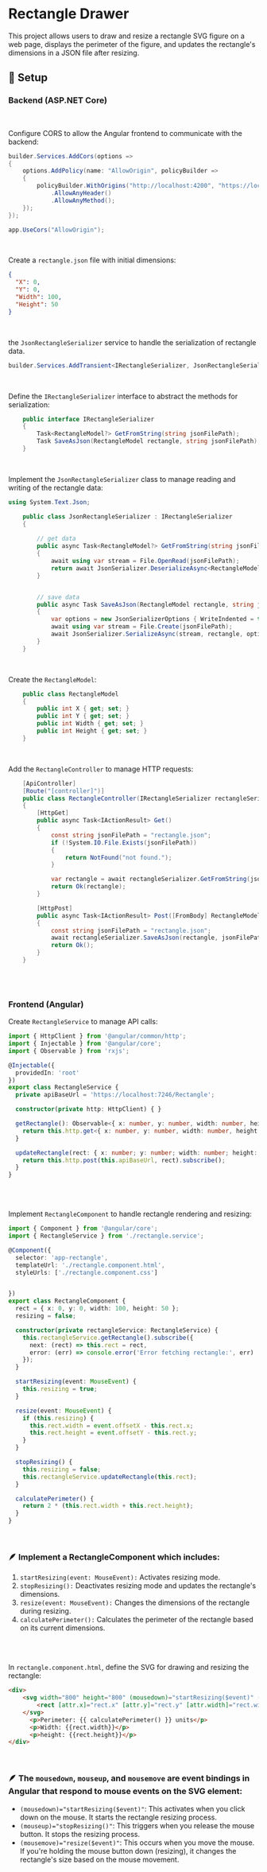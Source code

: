 
# Rectangle Drawer

This project allows users to draw and resize a rectangle SVG figure on a web page, 
displays the perimeter of the figure, and updates the rectangle's dimensions in a JSON file after resizing.

## 👣 Setup

### Backend (ASP.NET Core)

<br/>

Configure CORS to allow the Angular frontend to communicate with the backend:

```csharp
builder.Services.AddCors(options =>
{
    options.AddPolicy(name: "AllowOrigin", policyBuilder =>
    {
        policyBuilder.WithOrigins("http://localhost:4200", "https://localhost:4200")
            .AllowAnyHeader()
            .AllowAnyMethod();
    });
});

app.UseCors("AllowOrigin");
```
<br/>

Create a `rectangle.json` file with initial dimensions:

```json
{
  "X": 0,
  "Y": 0,
  "Width": 100,
  "Height": 50
}
```

<br/>

the `JsonRectangleSerializer` service to handle the serialization of rectangle data. 

```csharp
builder.Services.AddTransient<IRectangleSerializer, JsonRectangleSerializer>();
```

<br/>

Define the `IRectangleSerializer` interface to abstract the methods for serialization:

```csharp
    public interface IRectangleSerializer
    {
        Task<RectangleModel?> GetFromString(string jsonFilePath);
        Task SaveAsJson(RectangleModel rectangle, string jsonFilePath);
    }
```
<br/>

Implement the `JsonRectangleSerializer` class to manage reading and writing of the rectangle data:

```csharp
using System.Text.Json;

    public class JsonRectangleSerializer : IRectangleSerializer
    {
        
        // get data
        public async Task<RectangleModel?> GetFromString(string jsonFilePath)
        {
            await using var stream = File.OpenRead(jsonFilePath);
            return await JsonSerializer.DeserializeAsync<RectangleModel>(stream);
        }


        // save data
        public async Task SaveAsJson(RectangleModel rectangle, string jsonFilePath)
        {
            var options = new JsonSerializerOptions { WriteIndented = true };
            await using var stream = File.Create(jsonFilePath);
            await JsonSerializer.SerializeAsync(stream, rectangle, options);
        }
    }
```
<br/>

Create the `RectangleModel`:

```csharp
    public class RectangleModel
    {
        public int X { get; set; }
        public int Y { get; set; }
        public int Width { get; set; }
        public int Height { get; set; }
    }
```

<br/>

Add the `RectangleController` to manage HTTP requests:

```csharp
    [ApiController]
    [Route("[controller]")]
    public class RectangleController(IRectangleSerializer rectangleSerializer) : ControllerBase
    {
        [HttpGet]
        public async Task<IActionResult> Get()
        {
            const string jsonFilePath = "rectangle.json";
            if (!System.IO.File.Exists(jsonFilePath))
            {
                return NotFound("not found.");
            }

            var rectangle = await rectangleSerializer.GetFromString(jsonFilePath);
            return Ok(rectangle);
        }

        [HttpPost]
        public async Task<IActionResult> Post([FromBody] RectangleModel rectangle)
        {
            const string jsonFilePath = "rectangle.json";
            await rectangleSerializer.SaveAsJson(rectangle, jsonFilePath);
            return Ok();
        }
    }
```
<br/>
<br/>

###  Frontend (Angular)

Create `RectangleService` to manage API calls:

```typescript
import { HttpClient } from '@angular/common/http';
import { Injectable } from '@angular/core';
import { Observable } from 'rxjs';

@Injectable({
  providedIn: 'root'
})
export class RectangleService {
  private apiBaseUrl = 'https://localhost:7246/Rectangle';

  constructor(private http: HttpClient) { }

  getRectangle(): Observable<{ x: number, y: number, width: number, height: number }> {
    return this.http.get<{ x: number, y: number, width: number, height: number }>(this.apiBaseUrl);
  }

  updateRectangle(rect: { x: number; y: number; width: number; height: number }) {
    return this.http.post(this.apiBaseUrl, rect).subscribe();
  }
}
```

<br/>
<br/>

Implement `RectangleComponent` to handle rectangle rendering and resizing:

```typescript
import { Component } from '@angular/core';
import { RectangleService } from './rectangle.service';

@Component({
  selector: 'app-rectangle',
  templateUrl: './rectangle.component.html',
  styleUrls: ['./rectangle.component.css']


})
export class RectangleComponent {
  rect = { x: 0, y: 0, width: 100, height: 50 };
  resizing = false;

  constructor(private rectangleService: RectangleService) {
    this.rectangleService.getRectangle().subscribe({
      next: (rect) => this.rect = rect,
      error: (err) => console.error('Error fetching rectangle:', err)
    });
  }

  startResizing(event: MouseEvent) {
    this.resizing = true;
  }

  resize(event: MouseEvent) {
    if (this.resizing) {
      this.rect.width = event.offsetX - this.rect.x;
      this.rect.height = event.offsetY - this.rect.y;
    }
  }

  stopResizing() {
    this.resizing = false;
    this.rectangleService.updateRectangle(this.rect);
  }

  calculatePerimeter() {
    return 2 * (this.rect.width + this.rect.height);
  }
}
```
<br/>

### 🪶 Implement a RectangleComponent which includes:

1. `startResizing(event: MouseEvent):` Activates resizing mode.
2. `stopResizing():` Deactivates resizing mode and updates the rectangle's dimensions.
3. `resize(event: MouseEvent):` Changes the dimensions of the rectangle during resizing.
4. `calculatePerimeter():` Calculates the perimeter of the rectangle based on its current dimensions.



<br/>
<br/>

In `rectangle.component.html`, define the SVG for drawing and resizing the rectangle:

```html
<div>
    <svg width="800" height="800" (mousedown)="startResizing($event)" (mouseup)="stopResizing()" (mousemove)="resize($event)">
        <rect [attr.x]="rect.x" [attr.y]="rect.y" [attr.width]="rect.width" [attr.height]="rect.height" stroke="black" stroke-width="2"></rect>
    </svg>
      <p>Perimeter: {{ calculatePerimeter() }} units</p>
      <p>Width: {{rect.width}}</p>
      <p>height: {{rect.height}}</p>
</div>
```
<br/>

### 🪶  The `mousedown`, `mouseup`, and `mousemove` are event bindings in Angular that respond to mouse events on the SVG element:
- `(mousedown)="startResizing($event)"`: This activates when you click down on the mouse. It starts the rectangle resizing process.
- `(mouseup)="stopResizing()"`: This triggers when you release the mouse button. It stops the resizing process.
- `(mousemove)="resize($event)"`: This occurs when you move the mouse. If you're holding the mouse button down (resizing), it changes the rectangle's size based on the mouse movement.


